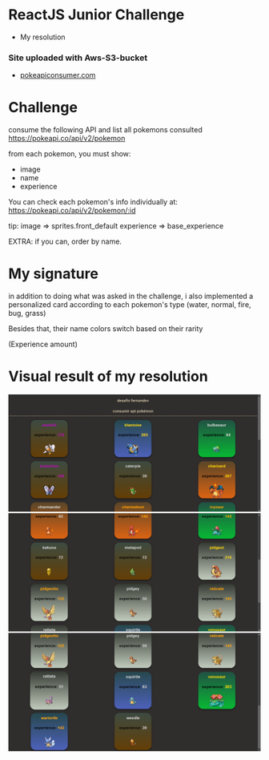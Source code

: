 # ReactJS Junior Challenge

* My resolution
### Site uploaded with Aws-S3-bucket

* [pokeapiconsumer.com](http://pokeapiconsumer.s3-website-sa-east-1.amazonaws.com/)


# Challenge

consume the following API and list all pokemons consulted
https://pokeapi.co/api/v2/pokemon

from each pokemon, you must show:
- image
- name
- experience

You can check each pokemon's info individually at:
https://pokeapi.co/api/v2/pokemon/:id


tip:
image => sprites.front_default
experience => base_experience

EXTRA: if you can, order by name.

# My signature

in addition to doing what was asked in the challenge, i also implemented a personalized card according to each pokemon's type
(water, normal, fire, bug, grass)

Besides that, their name colors switch based on their rarity

(Experience amount)

# Visual result of my resolution

![Demonstração 1](/public/ImagemDemonstracao1.png)
![Demonstração 2](/public/ImagemDemonstracao2.png)
![Demonstração 3](/public/ImagemDemonstracao3.png)
